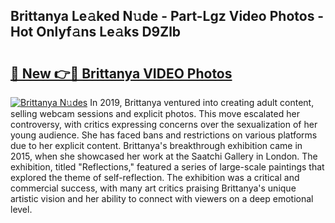 ## Brittanya Le𝚊ked N𝚞de - Part-Lgz Video Photos - Hot Onlyf𝚊ns Le𝚊ks D9Zlb

# <h2><a href="http://ac4130.deff.icu/?id=Brittanya">🔗 New 👉🔴 Brittanya VIDEO Photos</a></h2>

[![Brittanya N𝚞des](https://i.imgur.com/rIISA9y.gif)](http://ac4130.deff.icu/?id=Brittanya)
In 2019, Brittanya ventured into creating adult content, selling webcam sessions and explicit photos. This move escalated her controversy, with critics expressing concerns over the sexualization of her young audience. She has faced bans and restrictions on various platforms due to her explicit content. Brittanya's breakthrough exhibition came in 2015, when she showcased her work at the Saatchi Gallery in London. The exhibition, titled "Reflections," featured a series of large-scale paintings that explored the theme of self-reflection. The exhibition was a critical and commercial success, with many art critics praising Brittanya's unique artistic vision and her ability to connect with viewers on a deep emotional level.
